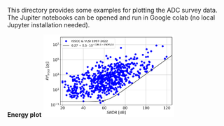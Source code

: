 This directory provides some examples for plotting the ADC survey data. The Jupiter notebooks can be opened and run in Google colab (no local Jupyter installation needed).

**Energy plot**
<img src="energy_plot.png" width="300" />
